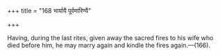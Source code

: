 +++
title = "168 भार्यायै पूर्वमारिण्यै"

+++

Having, during the last rites, given away the sacred fires to his wife who died before him, he may marry again and kindle the fires again.—(166).
